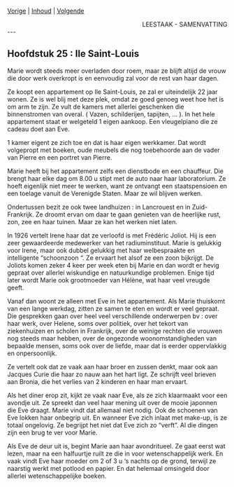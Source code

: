 [Vorige](hfst24_volle_wasdom.md) | [Inhoud](inhoudsopgave.md) | [Volgende](hfst26_het_laboratorium.md)

<div style="text-align: right">LEESTAAK - SAMENVATTING</div>
---

## Hoofdstuk 25 : Ile Saint-Louis 

Marie wordt steeds meer overladen door roem, maar ze blijft altijd de vrouw die door werk overkropt is en eenvoudig zal voor de rest van haar dagen.

Ze koopt een appartement op Ile Saint-Louis, ze zal er uiteindelijk 22 jaar wonen. Ze is wel blij met deze plek, omdat ze goed genoeg weet hoe het is om arm te zijn. Ze vult de kamers met allerlei geschenken die binnenstromen van overal. ( Vazen, schilderijen, tapijten, ... ). In het hele appartement staat er welgeteld 1 eigen aankoop. Een vleugelpiano die ze cadeau doet aan Eve. 

1 kamer eigent ze zich toe en dat is haar eigen werkkamer. Dat wordt volgepropt met boeken, oude meubels die nog toebehoorde aan de vader van Pierre en een portret van Pierre.

Marie heeft bij het appartement zelfs een dienstbode en een chauffeur. Die brengt haar elke dag om 8.00 u stipt met de auto naar haar laboratorium. Ze hoeft eigenlijk niet meer te werken, want ze ontvangt een staatspensioen en een toelage vanuit de Verenigde Staten. Maar ze wil blijven werken.

Ondertussen bezit ze ook twee landhuizen : in Lancrouest en in Zuid-Frankrijk. Ze droomt ervan om daar te gaan genieten van de heerlijke rust, zon, zee en haar tuinen. Maar ze kan het werken niet laten.

In 1926 vertelt Irene haar dat ze verloofd is met Frédéric Joliot. Hij is een zeer gewaardeerde medewerker van het radiuminstituut. Marie is gelukkig voor Irene, maar ook dubbel gelukkig met haar welbespraakte en intelligente “schoonzoon “. Ze ervaart het alsof ze een zoon bijkrijgt. De Joliots komen zeker 4 keer per week eten bij Marie en dan wordt er hevig gepraat over allerlei wiskundige en natuurkundige problemen. Enige tijd later wordt Marie ook grootmoeder van Hélène, wat haar veel vreugde geeft.

Vanaf dan woont ze alleen met Eve in het appartement. Als Marie thuiskomt van een lange werkdag, zitten ze samen te eten en wordt er veel gepraat. Die gesprekken gaan over heel veel verschillende onderwerpen bv : over haar werk, over Helene, soms over politiek, over het tekort van ziekenhuizen en scholen in Frankrijk, over de weinige rechten die vrouwen nog steeds maar hebben, over de ongezonde woonomstandigheden van bepaalde mensen, soms ook over de liefde, maar dat is eerder oppervlakkig en onpersoonlijk.

Ze vertelt ook dat ze vaak aan haar broer en zussen denkt, maar ook aan Jacques Curie die haar zo nauw aan het hart ligt. Ze schrijft veel brieven aan Bronia, die het verlies van 2 kinderen en haar man ervaart.

Als het diner erop zit, kijkt ze vaak naar Eve, als ze zich klaarmaakt voor een avondje uit. Ze spreekt dan veel haar mening uit over de mooie japonnen die Eve draagt. Marie vindt dat allemaal niet nodig. Ook de schoenen van Eve lokken haar onbegrip uit. En wanneer Eve zich inlaat met make-up, is ze totaal ongelovig. Ze begrijpt het niet dat Eve zich zo “verft”. Al die dingen zijn een brug te ver voor Marie.

Als Eve de deur uit is, begint Marie aan haar avondritueel. Ze gaat eerst wat lezen, maar na een halfuurtje ruilt ze die in voor wetenschappelijk werk. En vaak vindt Eve haar moeder om 2 of 3 u ‘s nachts op de grond, terwijl ze naarstig werkt met potlood en papier. En dat helemaal omsingeld door allerlei wetenschappelijke boeken.
